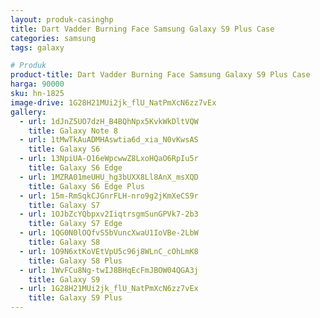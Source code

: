 ```yaml
---
layout: produk-casinghp
title: Dart Vadder Burning Face Samsung Galaxy S9 Plus Case
categories: samsung
tags: galaxy

# Produk
product-title: Dart Vadder Burning Face Samsung Galaxy S9 Plus Case
harga: 90000
sku: hn-1825
image-drive: 1G28H21MUi2jk_flU_NatPmXcN6zz7vEx
gallery:
  - url: 1dJnZ5UO7dzH_B4BQhNpx5KvkWkDltVQW
    title: Galaxy Note 8
  - url: 1tMwTkAuADMHAswtia6d_xia_N0vKwsAS
    title: Galaxy S6
  - url: 13NpiUA-O16eWpcwwZ8LxoHQaO6RpIu5r
    title: Galaxy S6 Edge
  - url: 1MZRA01meUHU_hg3bUXX8Ll8AnX_msXQD
    title: Galaxy S6 Edge Plus
  - url: 15m-RmSqkCJGnrFLH-nro9g2jKmXeCS9r
    title: Galaxy S7
  - url: 1OJbZcYQbpxv2IiqtrsgmSunGPVk7-2b3
    title: Galaxy S7 Edge
  - url: 1QG0N0lOQfvS5bVuncXwaU1IoVBe-2LbW
    title: Galaxy S8
  - url: 1O9N6xtKoVEtVpU5c96j8WLnC_cOhLmK8
    title: Galaxy S8 Plus
  - url: 1WvFCu8Ng-twIJ8BHqEcFmJBOW04QGA3j
    title: Galaxy S9
  - url: 1G28H21MUi2jk_flU_NatPmXcN6zz7vEx
    title: Galaxy S9 Plus
---
```

